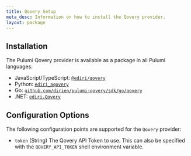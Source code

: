 ```yaml
---
title: Qovery Setup
meta_desc: Information on how to install the Qovery provider.
layout: package
---
```


## Installation

The Pulumi Qovery provider is available as a package in all Pulumi languages:

* JavaScript/TypeScript: [`@ediri/qovery`](https://www.npmjs.com/package/@ediri/qovery)
* Python: [`ediri_aqovery`](https://pypi.org/project/ediri_qovery/)
* Go: [`github.com/dirien/pulumi-qovery/sdk/go/qovery`](https://github.com/dirien/pulumi-qovery)
* .NET: [`ediri.Qovery`](https://www.nuget.org/packages/ediri.Qovery)

## Configuration Options

The following configuration points are supported for the `Qovery` provider:

* `token` (String) The Qovery API Token to use. This can also be specified with the `QOVERY_API_TOKEN` shell environment variable.

